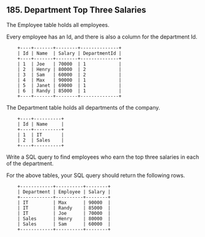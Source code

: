 ## 185\. Department Top Three Salaries

  The Employee table holds all employees. 
  
  Every employee has an Id, and there is also a column for the department Id.

		+----+-------+--------+--------------+
		| Id | Name  | Salary | DepartmentId |
		+----+-------+--------+--------------+
		| 1  | Joe   | 70000  | 1            |
		| 2  | Henry | 80000  | 2            |
		| 3  | Sam   | 60000  | 2            |
		| 4  | Max   | 90000  | 1            |
		| 5  | Janet | 69000  | 1            |
		| 6  | Randy | 85000  | 1            |
		+----+-------+--------+--------------+

  The Department table holds all departments of the company.

		+----+----------+
		| Id | Name     |
		+----+----------+
		| 1  | IT       |
		| 2  | Sales    |
		+----+----------+

  Write a SQL query to find employees who earn the top three salaries in each of the department. 
  
  For the above tables, your SQL query should return the following rows.

		+------------+----------+--------+
		| Department | Employee | Salary |
		+------------+----------+--------+
		| IT         | Max      | 90000  |
		| IT         | Randy    | 85000  |
		| IT         | Joe      | 70000  |
		| Sales      | Henry    | 80000  |
		| Sales      | Sam      | 60000  |
		+------------+----------+--------+

